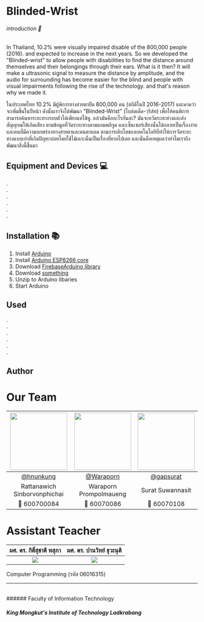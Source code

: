 
# Blinded-Wrist 
###### introduction :speech_balloon:
In Thailand, 10.2% were visually impaired disable of the 800,000 people (2016). and expected to increase in the next years. So we developed the "Blinded-wrist" to allow people with disabilities to find the distance around themselves and their belongings through their ears. What is it then? It will make a ultrasonic signal to measure the distance by amplitude, and the audio for surrounding has become easier for the blind and people with visual impairments following the rise of the technology. and that's reason why we made it.


ในประเทศไทย 10.2% มีผู้พิการทางสายตาปิด 800,000 คน (สถิติในปี 2016-2017) และคาดว่าจะเพิ่มขึ้นในปีหน้า ดังนั้นเราจึงได้พัฒนา "Blinded-Wrist" (ไบล์ดเด็ด-วฺริส์ท) เพื่อให้คนพิการสามารถค้นหาระยะทางรอบตัวได้เพียงแค่ใช้หู. แล้วมันคืออะไรกันละ? มันจะทวัดระยะห่างและส่งสัญญาณให้เกิดเสียง ตามข้อมูลที่วัดระยะทางตามแอมพลิจูด และเซ็นเซอร์เสียงนั้นได้กลายเป็นเรื่องง่ายและคนที่มีความบกพร่องทางสายตาและคนตาบอด ตามการเติบโตของเทคโนโลยีที่ทำให้การวัดระยะทางแบบเก่าที่เกิดปัญหาบ่อยโดยใช้ไม้เคาะนั้นเป็นเรื่องที่ยากไปเลย และนั่นคือเหตุผลว่าทำไมเราถึงพัฒนาสิ่งนี้ขึ้นมา

## Equipment and Devices :computer:
.<br>
.<br>
.<br>
.<br>
.<br>
.<br>

## Installation :books:
1.  Install  [Arduino](https://www.arduino.cc/en/Main/Software)
2.  Install  [Arduino ESP8266 core](https://github.com/esp8266/Arduino#installing-with-boards-manager)
3.  Download  [FirebaseArduino library](https://github.com/googlesamples/firebase-arduino/archive/master.zip)
4. Download [something]("")
5. Unzip  to Arduino libaries
6.  Start Arduino


##  Used
.<br>
.<br>
.<br>
.<br>
.<br>
.<br>


## Author
 # Our Team
|<a href="https://www.facebook.com/Hnunkungs"><img src="https://scontent.fbkk1-1.fna.fbcdn.net/v/t1.0-9/21231649_1401222876663807_4916051055713184915_n.jpg?_nc_fx=fbkk1-3&_nc_cat=0&oh=93d193b540fca3b7bde0e653b92025b6&oe=5B6642D8" width="150px"></a>  |<a href="https://www.facebook.com/shiroi.youkai"><img src="https://scontent.fbkk1-3.fna.fbcdn.net/v/t31.0-8/16722685_1255703587857826_3736045301934198990_o.jpg?_nc_cat=0&oh=fd767662b9c942e88680f484db4119f1&oe=5B565177"  height="150"></a>  |<a href="https://www.facebook.com/botgapp"><img src="https://scontent.fbkk1-2.fna.fbcdn.net/v/t1.0-9/26730776_1640973582616182_1747020199734670074_n.jpg?_nc_fx=fbkk1-3&_nc_cat=0&oh=4baf73275c6ae29e3674ce71c2a2b6d7&oe=5B5F3B98" width="150px"></a>|
|:-:|:-:|:-:|
|[@hnunkung](https://github.com/hnunkung)|[@Waraporn](https://github.com/tharinee)|[@gapsurat](https://github.com/gapsurat)|
|Rattanawich Sinborvonphichai|Waraporn Prompolmaueng|Surat Suwannasit|
|:boy: 600700084|:woman: 60070086|:boy: 60070108|


# Assistant Teacher
|ผศ. ดร. กิติ์สุชาติ พสุภา|ผศ. ดร. ปานวิทย์ ธุวะนุติ|
|:-:|:-:|
|![](http://www.it.kmitl.ac.th/system/files/personnel_pics/100510_Panwit.png?1274681450)|![](http://www.it.kmitl.ac.th/system/files/personnel_pics/002.jpg?1316661597)|

Computer Programming (รหัส 06016315)

---
<br>
###### Faculty of Information Technology

#####  King Mongkut's Institute of Technology Ladkrabang